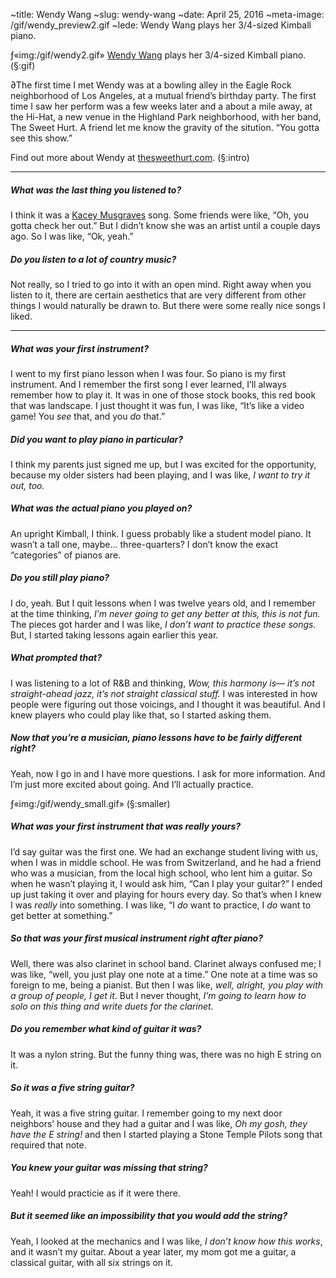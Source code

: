 ~title: Wendy Wang
~slug: wendy-wang
~date: April 25, 2016
~meta-image: /gif/wendy_preview2.gif
~lede: Wendy Wang plays her 3/4-sized Kimball piano.

ƒ«img:/gif/wendy2.gif» [Wendy Wang](http://www.thesweethurt.com/) plays her 3/4-sized Kimball piano. (§:gif)

∂The first time I met Wendy was at a bowling alley in the Eagle Rock neighborhood of Los Angeles, at a mutual friend’s birthday party. The first time I saw her perform was a few weeks later and a about a mile away, at the Hi-Hat, a new venue in the Highland Park neighborhood, with her band, The Sweet Hurt. A friend let me know the gravity of the sitution. “You gotta see this show.”

Find out more about Wendy at [thesweethurt.com](http://www.thesweethurt.com/). (§:intro)

___

##### What was the last thing you listened to?

I think it was a [Kacey Musgraves](/sound/musgraves.mp3) song. Some friends were like, “Oh, you gotta check her out.” But I didn’t know she was an artist until a couple days ago. So I was like, “Ok, yeah.”

##### Do you listen to a lot of country music?

Not really, so I tried to go into it with an open mind. Right away when you listen to it, there are certain aesthetics that are very different from other things I would naturally be drawn to. But there were some really nice songs I liked.

___

##### What was your first instrument?

I went to my first piano lesson when I was four. So piano is my first instrument. And I remember the first song I ever learned, I’ll always remember how to play it. It was in one of those stock books, this red book that was landscape. I just thought it was fun, I was like, “It’s like a video game! You _see_ that, and you _do_ that.”

##### Did you want to play piano in particular?

I think my parents just signed me up, but I was excited for the opportunity, because my older sisters had been playing, and I was like, _I want to try it out, too._

##### What was the actual piano you played on?

An upright Kimball, I think. I guess probably like a student model piano. It wasn’t a tall one, maybe... three-quarters? I don’t know the exact “categories” of pianos are.

##### Do you still play piano?

I do, yeah. But I quit lessons when I was twelve years old, and I remember at the time thinking, _I’m never going to get any better at this, this is not fun._ The pieces got harder and I was like, _I don’t want to practice these songs._ But, I started taking lessons again earlier this year.

##### What prompted that?

I was listening to a lot of R&B and thinking, _Wow, this harmony is— it’s not straight-ahead jazz, it’s not straight classical stuff._ I was interested in how people were figuring out those voicings, and I thought it was beautiful. And I knew players who could play like that, so I started asking them.

##### Now that you’re a musician, piano lessons have to be fairly different right?

Yeah, now I go in and I have more questions. I ask for more information. And I’m just more excited about going. And I’ll actually practice.

ƒ«img:/gif/wendy_small.gif» (§:smaller)

##### What was your first instrument that was really yours?

I’d say guitar was the first one. We had an exchange student living with us, when I was in middle school. He was from Switzerland, and he had a friend who was a musician, from the local high school, who lent him a guitar. So when he wasn’t playing it, I would ask him, “Can I play your guitar?” I ended up just taking it over and playing for hours every day. So that’s when I knew I was _really_ into something. I was like, “I _do_ want to practice, I _do_ want to get better at something.”

##### So that was your first musical instrument right after piano?

Well, there was also clarinet in school band. Clarinet always confused me; I was like, “well, you just play one note at a time.” One note at a time was so foreign to me, being a pianist. But then I was like, _well, alright, you play with a group of people, I get it_. But I never thought, _I’m going to learn how to solo on this thing and write duets for the clarinet._

##### Do you remember what kind of guitar it was?

It was a nylon string. But the funny thing was, there was no high E string on it.

##### So it was a five string guitar?

Yeah, it was a five string guitar. I remember going to my next door neighbors’ house and they had a guitar and I was like, _Oh my gosh, they have the E string!_ and then I started playing a Stone Temple Pilots song that required that note.

##### You knew your guitar was missing that string?

Yeah! I would practicie as if it were there.

##### But it seemed like an impossibility that you would add the string?

Yeah, I looked at the mechanics and I was like, _I don’t know how this works_, and it wasn’t my guitar. About a year later, my mom got me a guitar, a classical guitar, with all six strings on it.